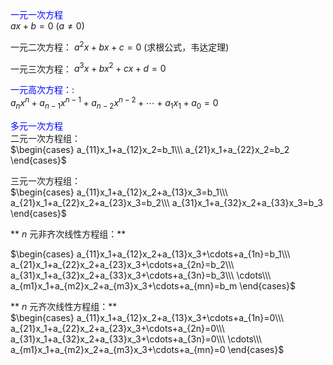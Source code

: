 <font color=#0000ff>一元一次方程</font>    
 $ax+b=0\ (a\neq0)$     
    
一元二次方程： $a^2x+bx+c=0$ (求根公式，韦达定理)    
    
一元三次方程： $a^3x+bx^2+cx+d=0$     
    
<font color=#0000ff>一元高次方程：</font>:    
 $a_nx^n+a_{n-1}x^{n-1}+a_{n-2}x^{n-2}+\cdots    
+a_1x_1+a_0=0$     
    
<font color=#0000ff>多元一次方程</font>    
二元一次方程组：    
 $\begin{cases}    
a_{11}x_1+a_{12}x_2=b_1\\\     
a_{21}x_1+a_{22}x_2=b_2    
\end{cases}$     
    
三元一次方程组：    
 $\begin{cases}    
a_{11}x_1+a_{12}x_2+a_{13}x_3=b_1\\\     
a_{21}x_1+a_{22}x_2+a_{23}x_3=b_2\\\     
a_{31}x_1+a_{32}x_2+a_{33}x_3=b_3    
\end{cases}$     
    
** $n$ 元非齐次线性方程组：**    
    
 $\begin{cases}    
a_{11}x_1+a_{12}x_2+a_{13}x_3+\cdots+a_{1n}=b_1\\\     
a_{21}x_1+a_{22}x_2+a_{23}x_3+\cdots+a_{2n}=b_2\\\     
a_{31}x_1+a_{32}x_2+a_{33}x_3+\cdots+a_{3n}=b_3\\\     
\cdots\\\     
a_{m1}x_1+a_{m2}x_2+a_{m3}x_3+\cdots+a_{mn}=b_m    
\end{cases}$     
    
** $n$ 元齐次线性方程组：**    
 $\begin{cases}    
a_{11}x_1+a_{12}x_2+a_{13}x_3+\cdots+a_{1n}=0\\\     
a_{21}x_1+a_{22}x_2+a_{23}x_3+\cdots+a_{2n}=0\\\     
a_{31}x_1+a_{32}x_2+a_{33}x_3+\cdots+a_{3n}=0\\\     
\cdots\\\     
a_{m1}x_1+a_{m2}x_2+a_{m3}x_3+\cdots+a_{mn}=0    
\end{cases}$     
